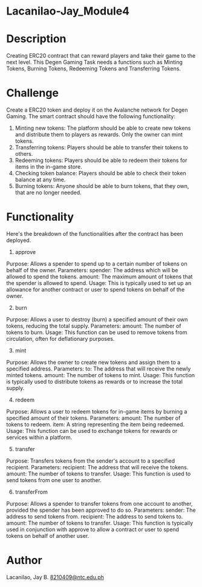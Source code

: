 # Lacanilao-Jay_Module4
# Description
Creating ERC20 contract that can reward players and take their game to the next level. This Degen Gaming Task needs a functions such as Minting Tokens, Burning Tokens, Redeeming Tokens and Transferring Tokens.
# Challenge
Create a ERC20 token and deploy it on the Avalanche network for Degen Gaming. The smart contract should have the following functionality:

1. Minting new tokens: The platform should be able to create new tokens and distribute them to players as rewards. Only the owner can mint tokens.
2. Transferring tokens: Players should be able to transfer their tokens to others.
3. Redeeming tokens: Players should be able to redeem their tokens for items in the in-game store.
4. Checking token balance: Players should be able to check their token balance at any time.
5. Burning tokens: Anyone should be able to burn tokens, that they own, that are no longer needed.

# Functionality

Here's the breakdown of the functionalities after the contract has been deployed.

1. approve

Purpose: Allows a spender to spend up to a certain number of tokens on behalf of the owner.
Parameters:
spender: The address which will be allowed to spend the tokens.
amount: The maximum amount of tokens that the spender is allowed to spend.
Usage: This is typically used to set up an allowance for another contract or user to spend tokens on behalf of the owner.

2. burn

Purpose: Allows a user to destroy (burn) a specified amount of their own tokens, reducing the total supply.
Parameters:
amount: The number of tokens to burn.
Usage: This function can be used to remove tokens from circulation, often for deflationary purposes.

3. mint

Purpose: Allows the owner to create new tokens and assign them to a specified address.
Parameters:
to: The address that will receive the newly minted tokens.
amount: The number of tokens to mint.
Usage: This function is typically used to distribute tokens as rewards or to increase the total supply.

4. redeem

Purpose: Allows a user to redeem tokens for in-game items by burning a specified amount of their tokens.
Parameters:
amount: The number of tokens to redeem.
item: A string representing the item being redeemed.
Usage: This function can be used to exchange tokens for rewards or services within a platform.

5. transfer

Purpose: Transfers tokens from the sender's account to a specified recipient.
Parameters:
recipient: The address that will receive the tokens.
amount: The number of tokens to transfer.
Usage: This function is used to send tokens from one user to another.

6. transferFrom

Purpose: Allows a spender to transfer tokens from one account to another, provided the spender has been approved to do so.
Parameters:
sender: The address to send tokens from.
recipient: The address to send tokens to.
amount: The number of tokens to transfer.
Usage: This function is typically used in conjunction with approve to allow a contract or user to spend tokens on behalf of another user.

# Author
Lacanilao, Jay B.
8210409@ntc.edu.ph
